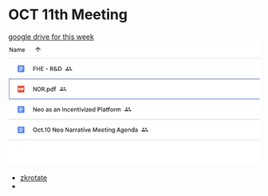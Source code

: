 # OCT 11th Meeting
[google drive for this week](https://drive.google.com/drive/folders/1n9LIp2Xwwkqu3go1eNLQL8n7Dxtfcz7e?usp=drive_link)
![alt text](image-1.png)

* [zkrotate](https://zokrates.github.io/gettingstarted.html)
* 